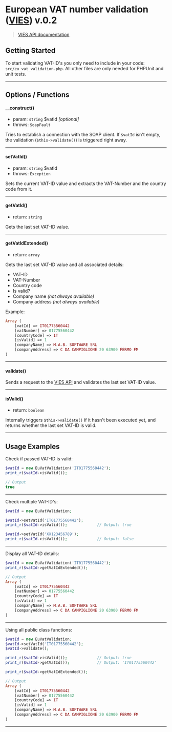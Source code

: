 # European VAT number validation ([VIES]) v.0.2
> [VIES API documentation]


## Getting Started

To start validating VAT-ID's you only need to include in your code: `src/eu_vat_validation.php`. All other files are only needed for PHPUnit and unit tests.

---

## Options / Functions

#### __construct()
- param: `string` $vatId *[optional]*
- throws: `SoapFault`

Tries to establish a connection with the SOAP client. 
If `$vatId` isn't empty, the validation (`$this->validate()`) is triggered right away.

---
#### setVatId()
- param: `string` $vatId
- throws: `Exception`

Sets the current VAT-ID value and extracts the VAT-Number and the country code from it.

---
#### getVatId()
- return: `string`

Gets the last set VAT-ID value.

---
#### getVatIdExtended()
- return: `array`

Gets the last set VAT-ID value and all associated details:
- VAT-ID
- VAT-Number
- Country code
- Is valid?
- Company name *(not always available)*
- Company address *(not always available)*

Example:
```php
Array (
    [vatId] => IT01775560442
    [vatNumber] => 01775560442
    [countryCode] => IT
    [isValid] => 1
    [companyName] => M.A.B. SOFTWARE SRL
    [companyAddress] => C DA CAMPIGLIONE 20 63900 FERMO FM
)
```

---
#### validate()

Sends a request to the [VIES API] and validates the last set VAT-ID value.

---
#### isValid()
- return: `boolean`

Internally triggers `$this->validate()` if it hasn't been executed yet, and returns whether the last set VAT-ID is valid.

---

## Usage Examples

Check if passed VAT-ID is valid:
```php
$vatId = new EuVatValidation('IT01775560442');  
print_r($vatId->isValid());

// Output
true
```
---

Check multiple VAT-ID's:
```php
$vatId = new EuVatValidation;

$vatId->setVatId('IT01775560442');
print_r($vatId->isValid());             // Output: true

$vatId->setVatId('XX123456789');
print_r($vatId->isValid());             // Output: false
```
---

Display all VAT-ID details:
```php
$vatId = new EuVatValidation('IT01775560442');
print_r($vatId->getVatIdExtended());

// Output
Array (
    [vatId] => IT01775560442
    [vatNumber] => 01775560442
    [countryCode] => IT
    [isValid] => 1
    [companyName] => M.A.B. SOFTWARE SRL
    [companyAddress] => C DA CAMPIGLIONE 20 63900 FERMO FM
)
```
---

Using all public class functions:
```php
$vatId = new EuVatValidation;
$vatId->setVatId('IT01775560442');
$vatId->validate();

print_r($vatId->isValid());             // Output: true
print_r($vatId->getVatId());            // Output: 'IT01775560442'

print_r($vatId->getVatIdExtended());

// Output
Array (
    [vatId] => IT01775560442
    [vatNumber] => 01775560442
    [countryCode] => IT
    [isValid] => 1
    [companyName] => M.A.B. SOFTWARE SRL
    [companyAddress] => C DA CAMPIGLIONE 20 63900 FERMO FM
)
```
---


[VIES]:http://ec.europa.eu/taxation_customs/vies/vatRequest.html
[VIES API]:http://ec.europa.eu/taxation_customs/vies/checkVatService.wsdl
[VIES API documentation]:http://ec.europa.eu/taxation_customs/vies/checkVatService.wsdl























